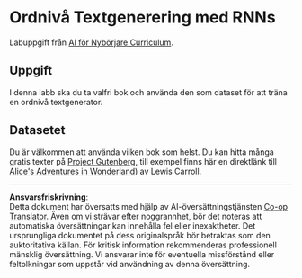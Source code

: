 <!--
CO_OP_TRANSLATOR_METADATA:
{
  "original_hash": "439e12796197a90e7623d4c9c057b9c2",
  "translation_date": "2025-08-28T15:52:59+00:00",
  "source_file": "lessons/5-NLP/17-GenerativeNetworks/lab/README.md",
  "language_code": "sv"
}
-->
# Ordnivå Textgenerering med RNNs

Labuppgift från [AI för Nybörjare Curriculum](https://github.com/microsoft/ai-for-beginners).

## Uppgift

I denna labb ska du ta valfri bok och använda den som dataset för att träna en ordnivå textgenerator.

## Datasetet

Du är välkommen att använda vilken bok som helst. Du kan hitta många gratis texter på [Project Gutenberg](https://www.gutenberg.org/), till exempel finns här en direktlänk till [Alice's Adventures in Wonderland](https://www.gutenberg.org/files/11/11-0.txt)) av Lewis Carroll.

---

**Ansvarsfriskrivning**:  
Detta dokument har översatts med hjälp av AI-översättningstjänsten [Co-op Translator](https://github.com/Azure/co-op-translator). Även om vi strävar efter noggrannhet, bör det noteras att automatiska översättningar kan innehålla fel eller inexaktheter. Det ursprungliga dokumentet på dess originalspråk bör betraktas som den auktoritativa källan. För kritisk information rekommenderas professionell mänsklig översättning. Vi ansvarar inte för eventuella missförstånd eller feltolkningar som uppstår vid användning av denna översättning.
